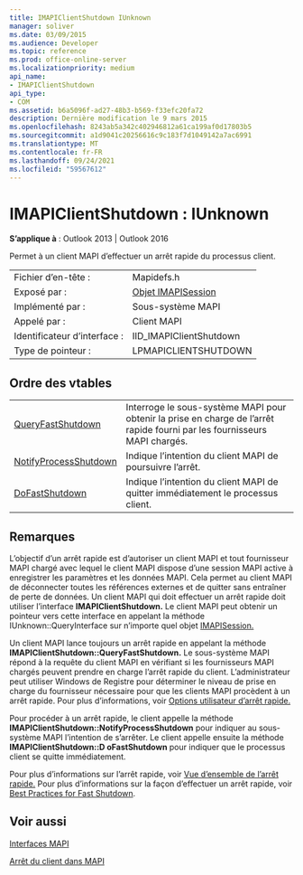 ```yaml
---
title: IMAPIClientShutdown IUnknown
manager: soliver
ms.date: 03/09/2015
ms.audience: Developer
ms.topic: reference
ms.prod: office-online-server
ms.localizationpriority: medium
api_name:
- IMAPIClientShutdown
api_type:
- COM
ms.assetid: b6a5096f-ad27-48b3-b569-f33efc20fa72
description: Dernière modification le 9 mars 2015
ms.openlocfilehash: 8243ab5a342c402946812a61ca199af0d17803b5
ms.sourcegitcommit: a1d9041c20256616c9c183f7d1049142a7ac6991
ms.translationtype: MT
ms.contentlocale: fr-FR
ms.lasthandoff: 09/24/2021
ms.locfileid: "59567612"
---
```

# <a name="imapiclientshutdown--iunknown"></a>IMAPIClientShutdown : IUnknown

  
  
**S’applique à** : Outlook 2013 | Outlook 2016 
  
Permet à un client MAPI d’effectuer un arrêt rapide du processus client. 
  
|||
|:-----|:-----|
|Fichier d’en-tête :  <br/> |Mapidefs.h  <br/> |
|Exposé par :  <br/> |[Objet IMAPISession](imapisessioniunknown.md)  <br/> |
|Implémenté par :  <br/> |Sous-système MAPI  <br/> |
|Appelé par :  <br/> |Client MAPI  <br/> |
|Identificateur d’interface :  <br/> |IID_IMAPIClientShutdown  <br/> |
|Type de pointeur :  <br/> |LPMAPICLIENTSHUTDOWN  <br/> |
   
## <a name="vtable-order"></a>Ordre des vtables

|||
|:-----|:-----|
|[QueryFastShutdown](imapiclientshutdown-queryfastshutdown.md) <br/> |Interroge le sous-système MAPI pour obtenir la prise en charge de l’arrêt rapide fourni par les fournisseurs MAPI chargés.  <br/> |
|[NotifyProcessShutdown](imapiclientshutdown-notifyprocessshutdown.md) <br/> |Indique l’intention du client MAPI de poursuivre l’arrêt.  <br/> |
|[DoFastShutdown](imapiclientshutdown-dofastshutdown.md) <br/> |Indique l’intention du client MAPI de quitter immédiatement le processus client.  <br/> |
   
## <a name="remarks"></a>Remarques

L’objectif d’un arrêt rapide est d’autoriser un client MAPI et tout fournisseur MAPI chargé avec lequel le client MAPI dispose d’une session MAPI active à enregistrer les paramètres et les données MAPI. Cela permet au client MAPI de déconnecter toutes les références externes et de quitter sans entraîner de perte de données. Un client MAPI qui doit effectuer un arrêt rapide doit utiliser l’interface **IMAPIClientShutdown.** Le client MAPI peut obtenir un pointeur vers cette interface en appelant la méthode IUnknown::QueryInterface sur n’importe quel objet [IMAPISession.](imapisessioniunknown.md) 
  
Un client MAPI lance toujours un arrêt rapide en appelant la méthode **IMAPIClientShutdown::QueryFastShutdown.** Le sous-système MAPI répond à la requête du client MAPI en vérifiant si les fournisseurs MAPI chargés peuvent prendre en charge l’arrêt rapide du client. L’administrateur peut utiliser Windows de Registre pour déterminer le niveau de prise en charge du fournisseur nécessaire pour que les clients MAPI procèdent à un arrêt rapide. Pour plus d’informations, voir [Options utilisateur d’arrêt rapide.](fast-shutdown-user-options.md)
  
Pour procéder à un arrêt rapide, le client appelle la méthode **IMAPIClientShutdown::NotifyProcessShutdown** pour indiquer au sous-système MAPI l’intention de s’arrêter. Le client appelle ensuite la méthode **IMAPIClientShutdown::D oFastShutdown** pour indiquer que le processus client se quitte immédiatement. 
  
Pour plus d’informations sur l’arrêt rapide, voir [Vue d’ensemble de l’arrêt rapide.](fast-shutdown-overview.md) Pour plus d’informations sur la façon d’effectuer un arrêt rapide, voir [Best Practices for Fast Shutdown](best-practices-for-fast-shutdown.md).
  
## <a name="see-also"></a>Voir aussi



[Interfaces MAPI](mapi-interfaces.md)
  
[Arrêt du client dans MAPI](client-shutdown-in-mapi.md)

